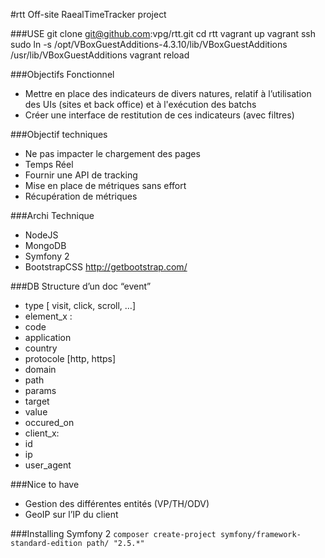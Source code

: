 #rtt
Off-site RaealTimeTracker project

###USE
	git clone git@github.com:vpg/rtt.git
	cd rtt
	vagrant up
	vagrant ssh
		sudo ln -s /opt/VBoxGuestAdditions-4.3.10/lib/VBoxGuestAdditions /usr/lib/VBoxGuestAdditions
	vagrant reload
	
###Objectifs Fonctionnel
 * Mettre en place des indicateurs de divers natures, relatif à l’utilisation des UIs (sites et back office) et à l'exécution des batchs
 * Créer une interface de restitution de ces indicateurs (avec filtres)
	
###Objectif techniques
 * Ne pas impacter le chargement des pages
 * Temps Réel
 * Fournir une API de tracking 
 * Mise en place de métriques sans effort
 * Récupération de métriques

###Archi Technique
 * NodeJS
 * MongoDB
 * Symfony 2
 * BootstrapCSS http://getbootstrap.com/

###DB
Structure d’un doc “event”
 * type [ visit, click, scroll, …]
 * element_x :
  * code
  * application
  * country
  * protocole  [http, https]
  * domain
  * path
  * params
  * target
 * value
 * occured_on
 * client_x:
 * id
 * ip 
 * user_agent

###Nice to have

 * Gestion des différentes entités (VP/TH/ODV)
 * GeoIP sur l’IP du client

###Installing Symfony 2
```composer create-project symfony/framework-standard-edition path/ "2.5.*"```
